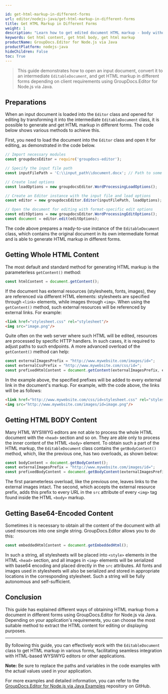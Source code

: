 ```yaml
---

id: get-html-markup-in-different-forms
url: editor/nodejs-java/get-html-markup-in-different-forms
title: Get HTML Markup in Different Forms
weight: 1
description: "Learn how to get edited document HTML markup - body without head tag, content in raw and base64 form, and others using GroupDocs.Editor for Node.js via Java API."
keywords: Get html content, get html body, get html markup
productName: GroupDocs.Editor for Node.js via Java
productPlatform: nodejs-java
hideChildren: False
toc: True
---
```


> This guide demonstrates how to open an input document, convert it to an intermediate `EditableDocument`, and get HTML markup in different forms depending on client requirements using GroupDocs.Editor for Node.js via Java.

## Preparations

When an input document is loaded into the `Editor` class and opened for editing by transforming it into the intermediate `EditableDocument` class, it is possible to generate and get HTML markup in different forms. The code below shows various methods to achieve this.

First, you need to load the document into the `Editor` class and open it for editing, as demonstrated in the code below.

```javascript
// Import necessary modules
const groupdocsEditor = require('groupdocs-editor');

// Specify the input file path
const inputFilePath = 'C:\\input_path\\document.docx'; // Path to some document

// Create load options
const loadOptions = new groupdocsEditor.WordProcessingLoadOptions();

// Create an Editor instance with the input file and load options
const editor = new groupdocsEditor.Editor(inputFilePath, loadOptions);

// Open the document for editing with format-specific edit options
const editOptions = new groupdocsEditor.WordProcessingEditOptions();
const document = editor.edit(editOptions);
```

The code above prepares a ready-to-use instance of the `EditableDocument` class, which contains the original document in its own intermediate format and is able to generate HTML markup in different forms.

## Getting Whole HTML Content

The most default and standard method for generating HTML markup is the parameterless `getContent()` method:

```javascript
const htmlContent = document.getContent();
```

If the document has external resources (stylesheets, fonts, images), they are referenced via different HTML elements: stylesheets are specified through `<link>` elements, while images through `<img>`. When using the `getContent()` method, such external resources will be referenced by external links. For example:

```html
<link href="stylesheet.css" rel="stylesheet"/>
<img src="image.png"/>
```

Quite often on the web server where such HTML will be edited, resources are processed by specific HTTP handlers. In such cases, it is required to adjust paths to such endpoints. A more advanced overload of the `getContent()` method can help:

```javascript
const externalImagesPrefix = "http://www.mywebsite.com/images/id=";
const externalCssPrefix = "http://www.mywebsite.com/css/id=";
const prefixedHtmlContent = document.getContent(externalImagesPrefix, externalCssPrefix);
```

In the example above, the specified prefixes will be added to every external link in the document's markup. For example, with the code above, the links will be as follows:

```html
<link href="http://www.mywebsite.com/css/id=stylesheet.css" rel="stylesheet"/>
<img src="http://www.mywebsite.com/images/id=image.png"/>
```

## Getting HTML BODY Content

Many HTML WYSIWYG editors are not able to process the whole HTML document with the `<head>` section and so on. They are able only to process the inner content of the HTML `<body>` element. To obtain such a part of the HTML markup, the `EditableDocument` class contains the `getBodyContent()` method, which, like the previous one, has two overloads, as shown below:

```javascript
const bodyContent = document.getBodyContent();
const externalImagesPrefix = "http://www.mywebsite.com/images/id=";
const prefixedBodyContent = document.getBodyContent(externalImagesPrefix);
```

The first parameterless overload, like the previous one, leaves links to the external images intact. The second, which accepts the external resource prefix, adds this prefix to every URL in the `src` attribute of every `<img>` tag found inside the HTML `<body>` markup.

## Getting Base64-Encoded Content

Sometimes it is necessary to obtain all the content of the document with all used resources into one single string. GroupDocs.Editor allows you to do this:

```javascript
const embeddedHtmlContent = document.getEmbeddedHtml();
```

In such a string, all stylesheets will be placed into `<style>` elements in the HTML `<head>` section, and all images in `<img>` elements will be serialized with base64 encoding and placed directly in the `src` attributes. All fonts and images used in stylesheets will also be serialized and stored in appropriate locations in the corresponding stylesheet. Such a string will be fully autonomous and self-sufficient.

## Conclusion

This guide has explained different ways of obtaining HTML markup from a document in different forms using GroupDocs.Editor for Node.js via Java. Depending on your application's requirements, you can choose the most suitable method to extract the HTML content for editing or displaying purposes.

---

By following this guide, you can effectively work with the `EditableDocument` class to get HTML markup in various forms, facilitating seamless integration with HTML-based WYSIWYG editors or other applications.

**Note:** Be sure to replace the paths and variables in the code examples with the actual values used in your application.

For more examples and detailed information, you can refer to the [GroupDocs.Editor for Node.js via Java Examples](https://github.com/groupdocs-editor/GroupDocs.Editor-for-Node.js-via-Java/tree/master/Examples) repository on GitHub.
